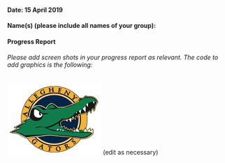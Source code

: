 #### Date: 15 April 2019
#### Name(s) (please include all names of your group):

#### Progress Report


###### Please add screen shots in your progress report as relevant. The code to add graphics is the following:
![myImage](graphics/gators.png)
(edit as necessary)
